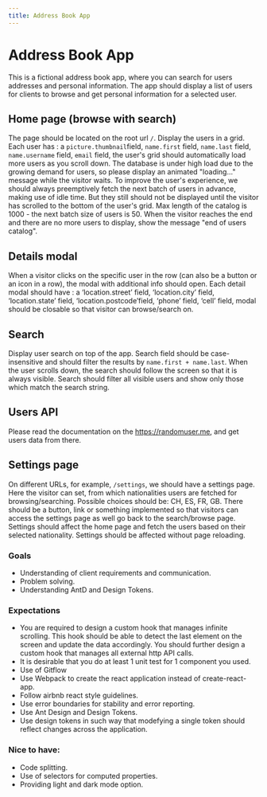 ```yaml
---
title: Address Book App
---
```



# Address Book App

This is a fictional address book app, where you can search for users addresses and personal information. The app should display a list of users for clients to browse and get personal information for a selected user.

## Home page (browse with search)

The page should be located on the root url `/`. Display the users in a grid. Each user has : a `picture.thumbnail`​ field, `name.first`​ field, `name.last`​ field, `name.username`​ field, `email`​ field, the user's grid should automatically load more users as you scroll down. The database is under high load due to the growing demand for users, so please display an animated "loading..." message while the visitor waits. To improve the user's experience, we should always preemptively fetch the next batch of users in advance, making use of idle time. But they still should not be displayed until the visitor has scrolled to the bottom of the user's grid. Max length of the catalog is 1000 - the next batch size of users is 50. When the visitor reaches the end and there are no more users to display, show the message "end of users catalog".

## Details modal

When a visitor clicks on the specific user in the row (can also be a button or an icon in a row), the modal with additional info should open. Each detail modal should have : a ‘location.street’​ field, ‘location.city’​ field, ‘location.state’​ field, ‘location.postcode’​ field, ‘phone’​ field, ‘cell’​ field, modal should be closable so that visitor can browse/search on.

## Search

Display user search on top of the app. Search field should be case-insensitive and should filter the results by `name.first + name.last`​. When the user scrolls down, the search should follow the screen so that it is always visible. Search should filter all visible users and show only those which match the search string.

## Users API

Please read the documentation on the https://randomuser.me, and get users data from there.

## Settings page

On different URLs, for example, `/settings`, we should have a settings page. Here the visitor can set, from which nationalities users are fetched for browsing/searching.
Possible choices should be: CH, ES, FR, GB. There should be a button, link or something implemented so that visitors can access the settings page as well go back to the search/browse page. Settings should affect the home page and fetch the users based on their selected nationality.
Settings should be affected without page reloading.

### Goals

- Understanding of client requirements and communication.
- Problem solving.
- Understanding AntD and Design Tokens.

### Expectations

- You are required to design a custom hook that manages infinite scrolling. This hook should be able to detect the last element on the screen and update the data accordingly. You should further design a custom hook that manages all external http API calls.
- It is desirable that you do at least 1 unit test for 1 component you used.
- Use of Gitflow
- Use Webpack to create the react application instead of create-react-app.
- Follow airbnb react style guidelines.
- Use error boundaries for stability and error reporting.
- Use Ant Design and Design Tokens.
- Use design tokens in such way that modefying a single token should reflect changes across the application.

### Nice to have:

- Code splitting.
- Use of selectors for computed properties.
- Providing light and dark mode option.
